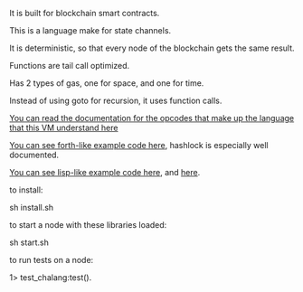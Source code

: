 It is built for blockchain smart contracts.

This is a language make for state channels.

It is deterministic, so that every node of the blockchain gets the same result.

Functions are tail call optimized.

Has 2 types of gas, one for space, and one for time.

Instead of using goto for recursion, it uses function calls.

[You can read the documentation for the opcodes that make up the language that this VM understand here](/docs/opcodes.md)

[You can see forth-like example code here](/src/forth), hashlock is especially well documented.

[You can see lisp-like example code here](/src/lisp), and [here](/src/lisp2).

to install:

sh install.sh


to start a node with these libraries loaded:

sh start.sh



to run tests on a node:

1> test_chalang:test().




